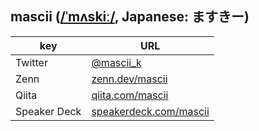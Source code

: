 ## mascii ([/ˈmʌskiː/](https://accenthero.com/app/pronunciation-practice/english/american/muskie), Japanese: ますきー)

|key|URL|
|---|-----|
|Twitter|[@mascii_k](https://twitter.com/mascii_k)|
|Zenn|[zenn.dev/mascii](https://zenn.dev/mascii)|
|Qiita|[qiita.com/mascii](https://qiita.com/mascii)|
|Speaker Deck|[speakerdeck.com/mascii](https://speakerdeck.com/mascii)|
